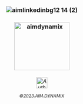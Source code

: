 
  <h3 align="middle">

  
![aimlinkedinbg12 14 (2)](https://user-images.githubusercontent.com/119469038/209342013-ad59d147-7591-4a96-8714-495374bf51ad.png)
 
 <h3 align="middle">

  <img src="https://user-images.githubusercontent.com/118361152/220454971-cfc720c3-3907-4153-94ca-d6f4d98834a3.png" alt="aimdynamix" style="height: 130px; width:150px;"/>


    
  <h6 align="middle">

  <a href="https://leightonavantgardehaus.github.io">
  <img align="center" alt="Auth" width="30px" src="https://simpleicons.vercel.app/stackblitz/000" /> 

<sub>©2023 AIM DYNAMIX</sub>


 <h3 align="middle">


   
